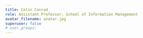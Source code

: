 ```yaml
---
title: Colin Conrad
role: Assistant Professor, School of Information Management
avatar_filename: avatar.jpg
superuser: false
# user_groups: 
---
```

